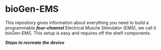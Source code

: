 # bioGen-EMS
This repository gives information about everything you need to build a programmable ***four-channel*** Electrical Muscle Stimulator (EMS), we call it bioGen-EMS. This setup is easy and requires off the shelf components.

***Steps to recreate the device***


